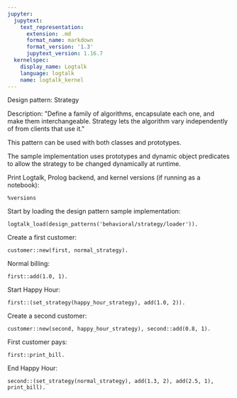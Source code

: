 ```yaml
---
jupyter:
  jupytext:
    text_representation:
      extension: .md
      format_name: markdown
      format_version: '1.3'
      jupytext_version: 1.16.7
  kernelspec:
    display_name: Logtalk
    language: logtalk
    name: logtalk_kernel
---
```


<!--
________________________________________________________________________

This file is part of Logtalk <https://logtalk.org/>  
SPDX-FileCopyrightText: 1998-2025 Paulo Moura <pmoura@logtalk.org>  
SPDX-License-Identifier: Apache-2.0

Licensed under the Apache License, Version 2.0 (the "License");
you may not use this file except in compliance with the License.
You may obtain a copy of the License at

    http://www.apache.org/licenses/LICENSE-2.0

Unless required by applicable law or agreed to in writing, software
distributed under the License is distributed on an "AS IS" BASIS,
WITHOUT WARRANTIES OR CONDITIONS OF ANY KIND, either express or implied.
See the License for the specific language governing permissions and
limitations under the License.
________________________________________________________________________
-->

Design pattern:
	Strategy

Description:
	"Define a family of algorithms, encapsulate each one, and make them
	interchangeable. Strategy lets the algorithm vary independently of
	from clients that use it."

This pattern can be used with both classes and prototypes.

The sample implementation uses prototypes and dynamic object predicates
to allow the strategy to be changed dynamically at runtime.

Print Logtalk, Prolog backend, and kernel versions (if running as a notebook):

```logtalk
%versions
```

Start by loading the design pattern sample implementation:

```logtalk
logtalk_load(design_patterns('behavioral/strategy/loader')).
```

Create a first customer:

```logtalk
customer::new(first, normal_strategy).
```

<!--
true.
-->

Normal billing:

```logtalk
first::add(1.0, 1).
```

<!--
true.
-->

Start Happy Hour:

```logtalk
first::(set_strategy(happy_hour_strategy), add(1.0, 2)).
```

<!--
true.
-->

Create a second customer:

```logtalk
customer::new(second, happy_hour_strategy), second::add(0.8, 1).
```

<!--
true.
-->

First customer pays:

```logtalk
first::print_bill.
```

<!--
Total due: 2.0

true.
-->

End Happy Hour:

```logtalk
second::(set_strategy(normal_strategy), add(1.3, 2), add(2.5, 1), print_bill).
```

<!--
Total due: 5.5

true.
-->
